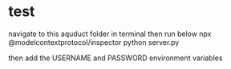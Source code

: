 # test

navigate to this aquduct folder in terminal then run below
npx @modelcontextprotocol/inspector python server.py

then add the USERNAME and PASSWORD environment variables